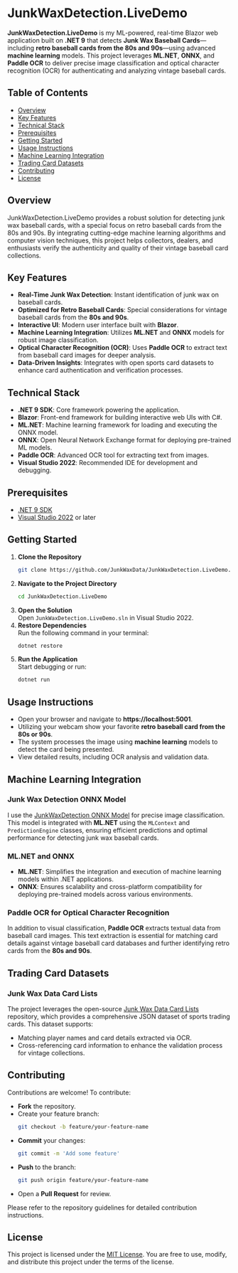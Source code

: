 # JunkWaxDetection.LiveDemo

**JunkWaxDetection.LiveDemo** is my ML-powered, real-time Blazor web application built on **.NET 9** that detects **Junk Wax Baseball Cards**—including **retro baseball cards from the 80s and 90s**—using advanced **machine learning** models. This project leverages **ML.NET**, **ONNX**, and **Paddle OCR** to deliver precise image classification and optical character recognition (OCR) for authenticating and analyzing vintage baseball cards.

## Table of Contents

- [Overview](#overview)
- [Key Features](#key-features)
- [Technical Stack](#technical-stack)
- [Prerequisites](#prerequisites)
- [Getting Started](#getting-started)
- [Usage Instructions](#usage-instructions)
- [Machine Learning Integration](#machine-learning-integration)
- [Trading Card Datasets](#trading-card-datasets)
- [Contributing](#contributing)
- [License](#license)

## Overview

JunkWaxDetection.LiveDemo provides a robust solution for detecting junk wax baseball cards, with a special focus on retro baseball cards from the 80s and 90s. By integrating cutting-edge machine learning algorithms and computer vision techniques, this project helps collectors, dealers, and enthusiasts verify the authenticity and quality of their vintage baseball card collections.

## Key Features

- **Real-Time Junk Wax Detection**: Instant identification of junk wax on baseball cards.
- **Optimized for Retro Baseball Cards**: Special considerations for vintage baseball cards from the **80s and 90s**.
- **Interactive UI**: Modern user interface built with **Blazor**.
- **Machine Learning Integration**: Utilizes **ML.NET** and **ONNX** models for robust image classification.
- **Optical Character Recognition (OCR)**: Uses **Paddle OCR** to extract text from baseball card images for deeper analysis.
- **Data-Driven Insights**: Integrates with open sports card datasets to enhance card authentication and verification processes.

## Technical Stack

- **.NET 9 SDK**: Core framework powering the application.
- **Blazor**: Front-end framework for building interactive web UIs with C#.
- **ML.NET**: Machine learning framework for loading and executing the ONNX model.
- **ONNX**: Open Neural Network Exchange format for deploying pre-trained ML models.
- **Paddle OCR**: Advanced OCR tool for extracting text from images.
- **Visual Studio 2022**: Recommended IDE for development and debugging.

## Prerequisites

- [.NET 9 SDK](https://dotnet.microsoft.com/download/dotnet/9.0)
- [Visual Studio 2022](https://visualstudio.microsoft.com/vs/) or later

## Getting Started

1. **Clone the Repository**  
   ```bash
   git clone https://github.com/JunkWaxData/JunkWaxDetection.LiveDemo.git
   ```
2. **Navigate to the Project Directory**  
   ```bash
   cd JunkWaxDetection.LiveDemo
   ```
3. **Open the Solution**  
   Open `JunkWaxDetection.LiveDemo.sln` in Visual Studio 2022.
4. **Restore Dependencies**  
   Run the following command in your terminal:
   ```bash
   dotnet restore
   ```
5. **Run the Application**  
   Start debugging or run:
   ```bash
   dotnet run
   ```

## Usage Instructions

- Open your browser and navigate to **https://localhost:5001**.
- Utilizing your webcam show your favorite **retro baseball card from the 80s or 90s**.
- The system processes the image using **machine learning** models to detect the card being presented.
- View detailed results, including OCR analysis and validation data.

## Machine Learning Integration

### Junk Wax Detection ONNX Model

I use the [JunkWaxDetection ONNX Model](https://github.com/JunkWaxData/JunkWaxDetection) for precise image classification. This model is integrated with **ML.NET** using the `MLContext` and `PredictionEngine` classes, ensuring efficient predictions and optimal performance for detecting junk wax baseball cards.

### ML.NET and ONNX

- **ML.NET**: Simplifies the integration and execution of machine learning models within .NET applications.
- **ONNX**: Ensures scalability and cross-platform compatibility for deploying pre-trained models across various environments.

### Paddle OCR for Optical Character Recognition

In addition to visual classification, **Paddle OCR** extracts textual data from baseball card images. This text extraction is essential for matching card details against vintage baseball card databases and further identifying retro cards from the **80s and 90s**.

## Trading Card Datasets

### Junk Wax Data Card Lists

The project leverages the open-source [Junk Wax Data Card Lists](https://github.com/JunkWaxData/CardLists) repository, which provides a comprehensive JSON dataset of sports trading cards. This dataset supports:
- Matching player names and card details extracted via OCR.
- Cross-referencing card information to enhance the validation process for vintage collections.

## Contributing

Contributions are welcome! To contribute:

- **Fork** the repository.
- Create your feature branch:
  ```bash
  git checkout -b feature/your-feature-name
  ```
- **Commit** your changes:
  ```bash
  git commit -m 'Add some feature'
  ```
- **Push** to the branch:
  ```bash
  git push origin feature/your-feature-name
  ```
- Open a **Pull Request** for review.

Please refer to the repository guidelines for detailed contribution instructions.

## License

This project is licensed under the [MIT License](LICENSE). You are free to use, modify, and distribute this project under the terms of the license.